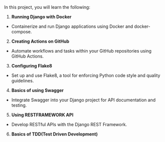 In this project, you will learn the following:

1. **Running Django with Docker**
  - Containerize and run Django applications using Docker and docker-compose.

2. **Creating Actions on GitHub**
  - Automate workflows and tasks within your GitHub repositories using GitHub Actions.

3. **Configuring Flake8**
  - Set up and use Flake8, a tool for enforcing Python code style and quality guidelines.

4. **Basics of using Swagger**
  - Integrate Swagger into your Django project for API documentation and testing.

5. **Using RESTFRAMEWORK API**
  - Develop RESTful APIs with the Django REST Framework.

6. **Basics of TDD(Test Driven Development)**
